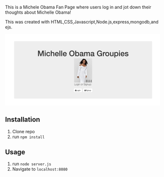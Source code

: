 This is a Michele Obama Fan Page where users log in and jot down their thoughts about Michelle Obama!




This was created with HTML,CSS,Javascript,Node.js,express,mongodb,and ejs.

![](public/img/michelleo.png)
## Installation

1. Clone repo
2. run `npm install`

## Usage

1. run `node server.js`
2. Navigate to `localhost:8080`


